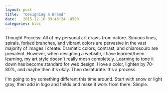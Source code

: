 ```yaml
---
layout: post
title:  "Designing a Brand"
date:   2015-12-10 09:46:24 -0500
categories: bloc
---
```


Thought Process:
All of my personal art draws from nature. Sinuous lines, spirals, forked branches, and vibrant colors are pervasive in the vast majority of images I create. Dramatic colors, contrast, and chiaroscuro are prevalent. However, when designing a website, I have learned/been learning, my art style doesn't really mesh completely. Learning to tone it down has become standard for web design. I love a color, lighten by 70-80%, and maybe then it's okay. Then desaturate. It's a process. 

I'm going to try something different this time around. Start with snow or light gray, then add in logo and fields and make it work from there. Simple.
